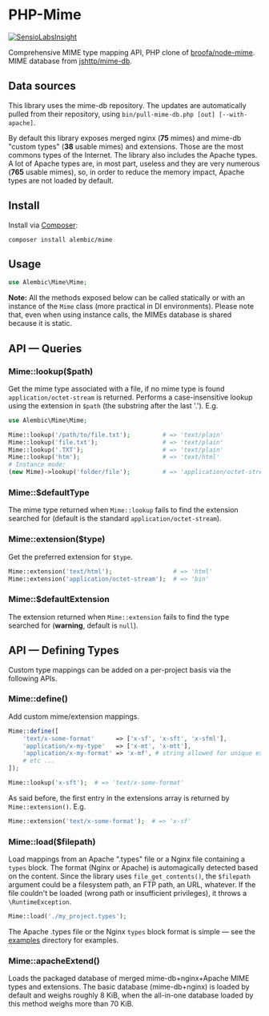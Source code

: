 # PHP-Mime

[![SensioLabsInsight](https://img.shields.io/sensiolabs/i/e9103654-845f-40b7-8eeb-009e49e09067.svg?style=flat-square&label=insight)](https://insight.sensiolabs.com/projects/e9103654-845f-40b7-8eeb-009e49e09067)

Comprehensive MIME type mapping API, PHP clone of [broofa/node-mime](https://github.com/broofa/node-mime). MIME database from [jshttp/mime-db](https://github.com/jshttp/mime-db).

## Data sources
This library uses the mime-db repository. The updates are automatically pulled from their repository, using `bin/pull-mime-db.php [out] [--with-apache]`.

By default this library exposes merged nginx (**75** mimes) and mime-db "custom types" (**38** usable mimes) and extensions. Those are the most commons types of the Internet. The library also includes the Apache types. A lot of Apache types are, in most part, useless and they are very numerous (**765** usable mimes), so, in order to reduce the memory impact, Apache types are not loaded by default.

## Install

Install via [Composer](https://getcomposer.org/):

    composer install alembic/mime
    
## Usage

~~~php
use Alembic\Mime\Mime;
~~~

**Note:** All the methods exposed below can be called statically or with an instance of the `Mime` class (more practical in DI environments). Please note that, even when using instance calls, the MIMEs database is shared because it is static.


## API — Queries

### Mime::lookup($path)
Get the mime type associated with a file, if no mime type is found `application/octet-stream` is returned. Performs a case-insensitive lookup using the extension in `$path` (the substring after the last '.').  E.g.

```php
use Alembic\Mime\Mime;

Mime::lookup('/path/to/file.txt');         # => 'text/plain'
Mime::lookup('file.txt');                  # => 'text/plain'
Mime::lookup('.TXT');                      # => 'text/plain'
Mime::lookup('htm');                       # => 'text/html'
# Instance mode:
(new Mime)->lookup('folder/file');         # => 'application/octet-stream'
```

### Mime::$defaultType
The mime type returned when `Mime::lookup` fails to find the extension searched for (default is the standard `application/octet-stream`).

### Mime::extension($type)
Get the preferred extension for `$type`.

```php
Mime::extension('text/html');                 # => 'html'
Mime::extension('application/octet-stream');  # => 'bin'
```

### Mime::$defaultExtension
The extension returned when `Mime::extension` fails to find the type searched for (**warning**, default is `null`).

## API — Defining Types

Custom type mappings can be added on a per-project basis via the following APIs.

### Mime::define()

Add custom mime/extension mappings.

```php
Mime::define([
    'text/x-some-format'      => ['x-sf', 'x-sft', 'x-sfml'],
    'application/x-my-type'   => ['x-mt', 'x-mtt'],
    'application/x-my-format' => 'x-mf', # string allowed for unique ext
    # etc ...
]);

Mime::lookup('x-sft');  # => 'text/x-some-format'
```

As said before, the first entry in the extensions array is returned by `Mime::extension()`. E.g.

```php
Mime::extension('text/x-some-format');  # => 'x-sf'
```

### Mime::load($filepath)

Load mappings from an Apache ".types" file or a Nginx file containing a `types` block. The format (Nginx or Apache) is automagically detected based on the content.
Since the library uses `file_get_contents()`, the `$filepath` argument could be a filesystem path, an FTP path, an URL, whatever.
If the file couldn't be loaded (wrong path or insufficient privileges), it throws a `\RuntimeException`.

```php
Mime::load('./my_project.types');
```
The Apache .types file or the Nginx `types` block format is simple — see the [examples](/examples) directory for examples.

### Mime::apacheExtend()

Loads the packaged database of merged mime-db+nginx+Apache MIME types and extensions. The basic database (mime-db+nginx) is loaded by default and weighs roughly 8 KiB, when the all-in-one database loaded by this method weighs more than 70 KiB.
